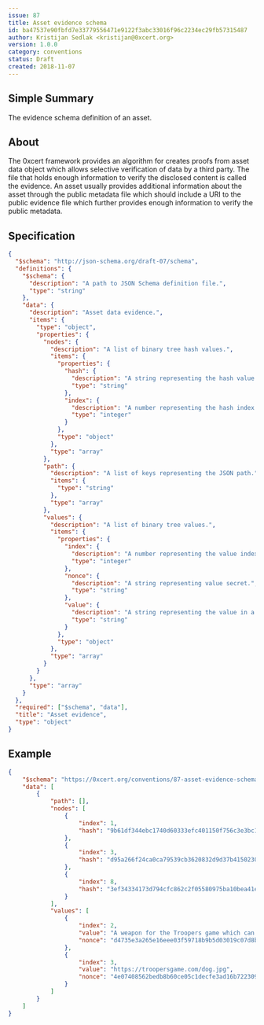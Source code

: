 ```yaml
---
issue: 87
title: Asset evidence schema
id: ba47537e90fbfd7e33779556471e9122f3abc33016f96c2234ec29fb57315487
author: Kristijan Sedlak <kristijan@0xcert.org>
version: 1.0.0
category: conventions
status: Draft
created: 2018-11-07
---
```


## Simple Summary

The evidence schema definition of an asset.

## About

The 0xcert framework provides an algorithm for creates proofs from asset data object which allows selective verification of data by a third party. The file that holds enough information to verify the disclosed content is called the evidence. An asset usually provides additional information about the asset through the public metadata file which should include a URI to the public evidence file which further provides enough information to verify the public metadata.

## Specification

```json
{
  "$schema": "http://json-schema.org/draft-07/schema",
  "definitions": {
    "$schema": {
      "description": "A path to JSON Schema definition file.",
      "type": "string"
    },
    "data": {
      "description": "Asset data evidence.",
      "items": {
      	"type": "object",
        "properties": {
          "nodes": {
            "description": "A list of binary tree hash values.",
            "items": {
              "properties": {
                "hash": {
                  "description": "A string representing the hash value in a binary tree.",
                  "type": "string"
                },
                "index": {
                  "description": "A number representing the hash index in a binary tree.",
                  "type": "integer"
                }
              },
              "type": "object"
            },
            "type": "array"
          },
          "path": {
            "description": "A list of keys representing the JSON path.",
            "items": {
              "type": "string"
            },
            "type": "array"
          },
          "values": {
            "description": "A list of binary tree values.",
            "items": {
              "properties": {
                "index": {
                  "description": "A number representing the value index in a binary tree.",
                  "type": "integer"
                },
                "nonce": {
                  "description": "A string representing value secret.",
                  "type": "string"
                },
                "value": {
                  "description": "A string representing the value in a binary tree.",
                  "type": "string"
                }
              },
              "type": "object"
            },
            "type": "array"
          }
        }
      },
      "type": "array"
    }
  },
  "required": ["$schema", "data"],
  "title": "Asset evidence",
  "type": "object"
}
```

## Example

```json
{
    "$schema": "https://0xcert.org/conventions/87-asset-evidence-schema.json",
    "data": [
        {
            "path": [],
            "nodes": [
                {
                    "index": 1,
                    "hash": "9b61df344ebc1740d60333efc401150f756c3e3bc13f9ca31ddd96b8fc7180fe"
                },
                {
                    "index": 3,
                    "hash": "d95a266f24ca0ca79539cb3620832d9d37b415023002e8748458d34da53ccc1b"
                },
                {
                    "index": 8,
                    "hash": "3ef34334173d794cfc862c2f05580975ba10bea41e7ff2c60164a8288dee0cc6"
                }
            ],
            "values": [
                {
                    "index": 2,
                    "value": "A weapon for the Troopers game which can severely injure the enemy.",
                    "nonce": "d4735e3a265e16eee03f59718b9b5d03019c07d8b6c51f90da3a666eec13ab35"
                },
                {
                    "index": 3,
                    "value": "https://troopersgame.com/dog.jpg",
                    "nonce": "4e07408562bedb8b60ce05c1decfe3ad16b72230967de01f640b7e4729b49fce"
                }
            ]
        }
    ]
}
```

